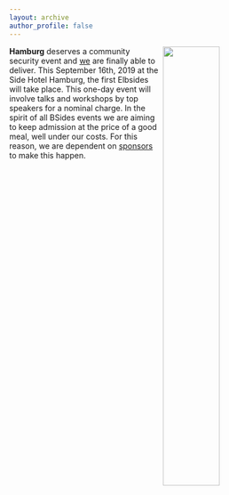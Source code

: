```yaml
---
layout: archive
author_profile: false
---
```


<img src="/assets/images/elbsides_teaser_500x500.png" align="right" width="45%" >

**Hamburg** deserves a community security event and [we](about) are finally able to deliver. This September 16th, 2019 at the Side Hotel Hamburg, the first Elbsides will take place. This one-day event will involve talks and workshops by top speakers for a nominal charge. In the spirit of all BSides events we are aiming to keep admission at the price of a good meal, well under our costs. For this reason, we are dependent on [sponsors](sponsors) to make this happen.
